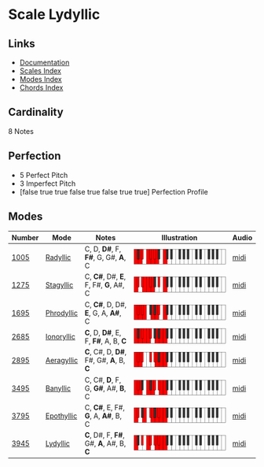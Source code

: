 # Scale Lydyllic

## Links

- [Documentation](README.md)
- [Scales Index](Scales.md)
- [Modes Index](Modes.md)
- [Chords Index](Chords.md)

## Cardinality

8 Notes

## Perfection

- 5 Perfect Pitch
- 3 Imperfect Pitch
- [false true true false true false true true] Perfection Profile

## Modes

| Number | Mode | Notes | Illustration | Audio |
|--------|------|-------|--------------|-------|
| [1005](https://ianring.com/musictheory/scales/1005) | [Radyllic](ModeRadyllic.md) | C, D, **D#**, F, **F#**, G, G#, **A**, C | ![CNaturalRadyllic](ModeCNaturalRadyllic.png) | [midi](https://github.com/edipermadi/music/blob/main/docs/ModeCNaturalRadyllic.mid?raw=true) | 
| [1275](https://ianring.com/musictheory/scales/1275) | [Stagyllic](ModeStagyllic.md) | C, **C#**, D#, **E**, F, F#, **G**, A#, C | ![CNaturalStagyllic](ModeCNaturalStagyllic.png) | [midi](https://github.com/edipermadi/music/blob/main/docs/ModeCNaturalStagyllic.mid?raw=true) | 
| [1695](https://ianring.com/musictheory/scales/1695) | [Phrodyllic](ModePhrodyllic.md) | C, **C#**, D, D#, **E**, G, A, **A#**, C | ![CNaturalPhrodyllic](ModeCNaturalPhrodyllic.png) | [midi](https://github.com/edipermadi/music/blob/main/docs/ModeCNaturalPhrodyllic.mid?raw=true) | 
| [2685](https://ianring.com/musictheory/scales/2685) | [Ionoryllic](ModeIonoryllic.md) | **C**, D, **D#**, E, F, **F#**, A, B, **C** | ![CNaturalIonoryllic](ModeCNaturalIonoryllic.png) | [midi](https://github.com/edipermadi/music/blob/main/docs/ModeCNaturalIonoryllic.mid?raw=true) | 
| [2895](https://ianring.com/musictheory/scales/2895) | [Aeragyllic](ModeAeragyllic.md) | **C**, C#, D, **D#**, F#, G#, **A**, B, **C** | ![CNaturalAeragyllic](ModeCNaturalAeragyllic.png) | [midi](https://github.com/edipermadi/music/blob/main/docs/ModeCNaturalAeragyllic.mid?raw=true) | 
| [3495](https://ianring.com/musictheory/scales/3495) | [Banyllic](ModeBanyllic.md) | C, C#, **D**, F, G, **G#**, A#, **B**, C | ![CNaturalBanyllic](ModeCNaturalBanyllic.png) | [midi](https://github.com/edipermadi/music/blob/main/docs/ModeCNaturalBanyllic.mid?raw=true) | 
| [3795](https://ianring.com/musictheory/scales/3795) | [Epothyllic](ModeEpothyllic.md) | C, **C#**, E, F#, **G**, A, **A#**, B, C | ![CNaturalEpothyllic](ModeCNaturalEpothyllic.png) | [midi](https://github.com/edipermadi/music/blob/main/docs/ModeCNaturalEpothyllic.mid?raw=true) | 
| [3945](https://ianring.com/musictheory/scales/3945) | [Lydyllic](ModeLydyllic.md) | **C**, D#, F, **F#**, G#, **A**, A#, B, **C** | ![CNaturalLydyllic](ModeCNaturalLydyllic.png) | [midi](https://github.com/edipermadi/music/blob/main/docs/ModeCNaturalLydyllic.mid?raw=true) | 
